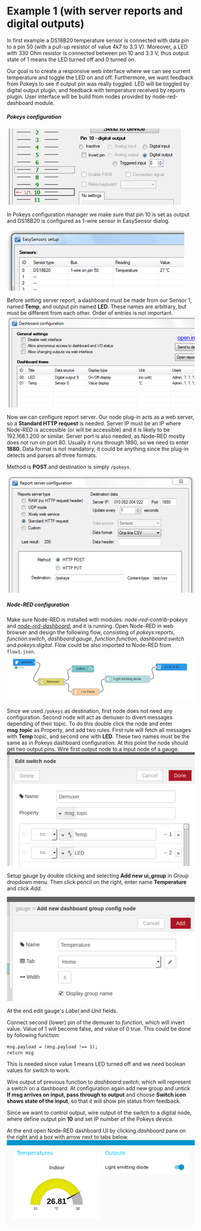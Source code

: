 # Example 1 (with server reports and digital outputs)

In first example a DS18B20 temperature sensor is connected with data pin to a pin 50 (with a pull-up resistor of value 4k7 to 3.3 V). Moreover, a LED with 330 Ohm resistor is connected between pin 10 and 3.3 V, thus output state of 1 means the LED turned off and 0 turned on.

Our goal is to create a responsive web interface where we can see current temperature and toggle the LED on and off. Furthermore, we want feedback from Pokeys to see if output pin was really toggled. LED will be toggled by digital output plugin, and feedback with temperature received by reports plugin. User interface will be build from nodes provided by node-red-dashboard module.

##### Pokeys configuration

![pin10](pin10output.png "Pin 10 Output")

In Pokeys configuration manager we make sure that pin 10 is set as output and DS18B20 is configured as 1-wire sensor in EasySensor dialog.

![easysensor](easysensor.png "Sensor 1")

Before setting server report, a dashboard must be made from our Sensor 1, named **Temp**, and output pin named **LED**. These names are arbitrary, but must be different from each other. Order of entries is not important.
![dashboard](dashboard_config.png "Dashboard")

Now we can configure report server. Our node plug-in acts as a web server, so a **Standard HTTP request** is needed. Server IP must be an IP where Node-RED is accessible (or will be accessible) and it is likely to be 192.168.1.200 or similar. Server port is also needed, as Node-RED mostly does not run on port 80. Usually it runs through 1880, so we need to enter **1880**. Data format is not mandatory, it could be anything since the plug-in detects and parses all three formats.

Method is **POST** and destination is simply `/pokeys`.

![report_server_configuration](report_server_configuration.png "Report server configuration")

##### Node-RED configuration

Make sure Node-RED is installed with modules: *node-red-contrib-pokeys* and [*node-red-dashboard*](https://github.com/node-red/node-red-dashboard), and it is running. Open Node-RED in web browser and design the following flow, consisting of *pokeys:reports*, *function:switch*, *dashboard:gauge*, *function:function*, *dashboard:switch* and *pokeys:digital*. Flow could be also imported to Node-RED from `flow1.json`.
![flow1](flow1.png "Flow 1")

Since we used `/pokeys` as destination, first node does not need any configuration. Second node will act as demuxer to divert messages depending of their topic. To do this double click the node and enter **msg.topic** as Property, and add two rules. First rule will fetch all messages with **Temp** topic, and second one with **LED**. These two names must be the same as in Pokeys dashboard configuration. At this point the node should get two output pins. Wire first output node to a input node of a gauge.
![demuxer](demuxer.png "Demuxer")

Setup gauge by double clicking and selecting **Add new ui_group** in *Group* dropdown menu. Then click pencil on the right, enter name **Temperature** and click *Add*.

![gauge](gauge.png "Gauge")

At the end edit gauge's *Label* and *Unit* fields.

Connect second (lower) pin of the demuxer to *function*, which will invert value. Value of 1 will become false, and value of 0 true. This could be done by following function:
```
msg.payload = (msg.payload !== 1);
return msg
```
This is needed since value 1 means LED turned off and we need boolean values for switch to work.

Wire output of previous function to *dashboard:switch*, which will represent a switch on a dashboard. At configuration again add new group and untick **If msg arrives on input, pass through to output** and choose **Switch icon shows state of the input**, so that it will show pin status from feedback.

Since we want to control output, wire output of the switch to a digital node, where define output pin **10** and set IP number of the Pokeys device.

At the end open Node-RED dashboard UI by clicking *dashboard* pane on the right and a box with arrow next to tabs below.
![dashboard](dashboard.png "Dashboard")
